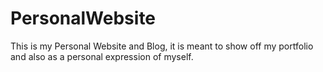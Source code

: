 # PersonalWebsite
This is my Personal Website and Blog, it is meant to show off my portfolio and also as a personal expression of myself.
